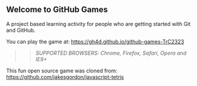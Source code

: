 ## Welcome to GitHub Games

A project based learning activity for people who are getting started with Git and GitHub.

You can play the game at: https://gh4d.github.io/github-games-TrC2323

>> _*SUPPORTED BROWSERS*: Chrome, Firefox, Safari, Opera and IE9+_

This fun open source game was cloned from: https://github.com/jakesgordon/javascript-tetris
